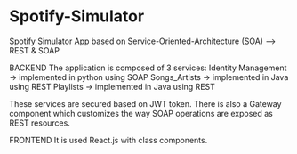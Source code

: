# Spotify-Simulator


Spotify Simulator App based on Service-Oriented-Architecture (SOA) --> REST & SOAP

BACKEND
  The application is composed of 3 services: 
    Identity Management -> implemented in python using SOAP
    Songs_Artists -> implemented in Java using REST
    Playlists -> implemented in Java using REST

  These services are secured based on JWT token.
  There is also a Gateway component which customizes the way SOAP operations are exposed as REST resources.


FRONTEND
  It is used React.js with class components.
